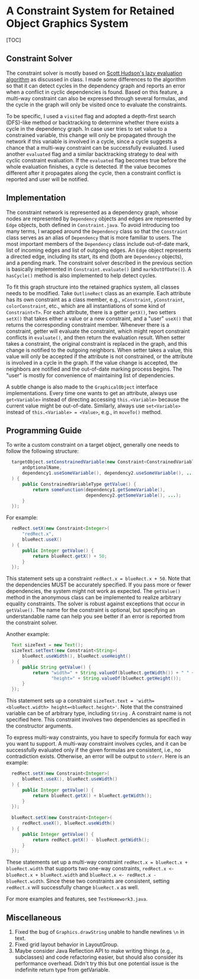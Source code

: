 # A Constraint System for Retained Object Graphics System

[TOC]

## Constraint Solver

The constraint solver is mostly based on [Scott Hudson's lazy evaluation algorithm](https://dl.acm.org/doi/10.1145/117009.117012) as discussed in class. I made some differences to the algorithm so that it can detect cycles in the dependency graph and reports an error when a conflict in cyclic dependencies is found. Based on this feature, a multi-way constraint can also be expressed through several formulas, and the cycle in the graph will only be visited once to evaluate the constraints.

To be specific, I used a `visited` flag and adopted a depth-first search (DFS)-like method or backtracking to determine whether there exists a cycle in the dependency graph. In case user tries to set value to a constrained variable, this change will only be propagated through the network if this variable is involved in a cycle, since a cycle suggests a chance that a multi-way constraint can be successfully evaluated. I used another `evaluated` flag and a similar backtracking strategy to deal with cyclic constraint evaluation. If the `evaluated` flag becomes true before the whole evaluation finishes, a cycle is detected. If the value becomes different after it propagates along the cycle, then a constraint conflict is reported and user will be notified.

## Implementation

The constraint network is represented as a dependency graph, whose nodes are represented by `Dependency` objects and edges are represented by `Edge` objects, both defined in `Constraint.java`. To avoid introducing too many terms, I wrapped around the `Dependency` class so that the `Constraint` class serves as an alias of `Dependency` that is more familiar to users. The most important members of the `Dependency` class include out-of-date mark, list of incoming edges and list of outgoing edges. An `Edge` object represents a directed edge, including its start, its end (both are `Dependency` objects), and a pending mark. The constraint solver described in the previous section is basically implemented in `Constraint.evaluate()` (and `markOutOfDate()`). A `hasCycle()` method is also implemented to help detect cycles.

To fit this graph structure into the retained graphics system, all classes needs to be modified. Take `OutlineRect` class as an example. Each attribute has its own constraint as a class member, e.g., `xConstraint`, `yConstraint`, `colorConstraint`, etc., which are all instantiations of some kind of `Constraint<T>`. For each attribute, there is a getter `getX()`, two setters `setX()` that takes either a value or a new constraint, and a "user" `useX()` that returns the corresponding constraint member. Whenever there is a constraint, getter will evaluate the constraint, which might report constraint conflicts in `evaluate()`, and then return the evaluation result. When setter takes a constraint, the original constraint is replaced in the graph, and this change is notified to the outgoing neighbors. When setter takes a value, this value will only be accepted if the attribute is not constrained, or the attribute is involved in a cycle in the graph. If the value change is accepted, the neighbors are notified and the out-of-date marking process begins. The "user" is mostly for convenience of maintaining list of dependencies.

A subtle change is also made to the `GraphicalObject` interface implementations. Every time one wants to get an attribute, always use `get<Variable>` instead of directing accessing `this.<Variable>` because the current value might be out-of-date. Similarly, always use `set<Variable>` instead of `this.<Variable> = <Value>`, e.g., in `moveTo()` method.

## Programming Guide

To write a custom constraint on a target object, generally one needs to follow the following structure:

```java
  targetObject.setConstrainedVariable(new Constraint<ConstrainedVariableType>(
      anOptionalName,
      dependency1.useSomeVariable(), dependency2.useSomeVariable(), ...
  ) {
      public ConstrainedVariableType getValue() {
          return someFunction(dependency1.getSomeVariable(),
                              dependency2.getSomeVariable(), ...);
      }
  });
```

For example:

```java
  redRect.setX(new Constraint<Integer>(
      "redRect.x",
      blueRect.useX()
  ) {
      public Integer getValue() {
          return blueRect.getX() + 50;
      }
  });
```

This statement sets up a constraint `redRect.x = blueRect.x + 50`. Note that the dependencies MUST be accurately specified. If you pass more or fewer dependencies, the system might not work as expected. The `getValue()` method in the anonymous class can be implemented to realize arbitrary equality constraints. The solver is robust against exceptions that occur in `getValue()`. The name for the constraint is optional, but specifying an understandable name can help you see better if an error is reported from the constraint solver.

Another example:

```java
  Text sizeText = new Text();
  sizeText.setText(new Constraint<String>(
      blueRect.useWidth(), blueRect.useHeight()
  ) {
      public String getValue() {
          return "width=" + String.valueOf(blueRect.getWidth()) + " " +
                 "height=" + String.valueOf(blueRect.getHeight());
      }
  });
```

This statement sets up a constraint `sizeText.text = 'width=<blueRect.width> height=<blueRect.height>'`. Note that the constrained variable can be of arbitrary type, including `String` . A constraint name is not specified here. This constraint involves two dependencies as specified in the constructor arguments.

To express multi-way constraints, you have to specify formula for each way you want tu support. A multi-way constraint involves cycles, and it can be successfully evaluated only if the given formulas are consistent, i.e., no contradiction exists. Otherwise, an error will be output to `stderr`. Here is an example:

```java
  redRect.setX(new Constraint<Integer>(
      blueRect.useX(), blueRect.useWidth()
  ) {
      public Integer getValue() {
          return blueRect.getX() + blueRect.getWidth();
      }
  });
  
  blueRect.setX(new Constraint<Integer>(
      redRect.useX(), blueRect.useWidth()
  ) {
      public Integer getValue() {
          return redRect.getX() - blueRect.getWidth();
      }
  });
```

These statements set up a multi-way constraint `redRect.x = blueRect.x + blueRect.width` that supports two one-way constraints, `redRect.x <- blueRect.x + blueRect.width` and `blueRect.x <- redRect.x - blueRect.width`. Since these two constraints are consistent, setting `redRect.x` will successfully change `blueRect.x` as well.

For more examples and features, see `TestHomework3.java`.

## Miscellaneous

1. Fixed the bug of `Graphics.drawString` unable to handle newlines `\n` in text.
2. Fixed grid layout behavior in LayoutGroup.
3. Maybe consider Java Reflection API to make writing things (e.g., subclasses) and code refactoring easier, but should also consider its performance overhead. Didn't try this but one potential issue is the indefinite return type from getVariable.

